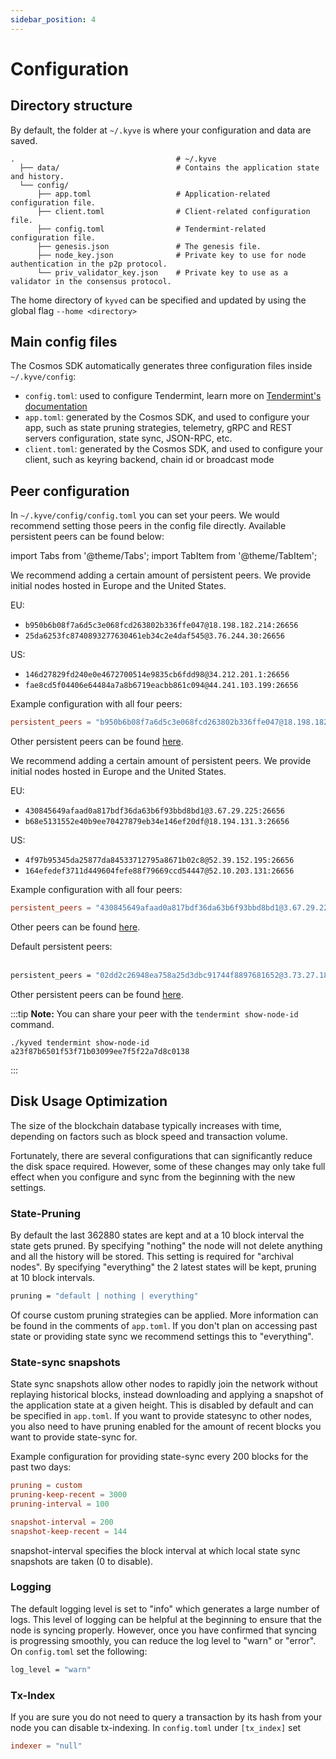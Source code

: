 ```yaml
---
sidebar_position: 4
---
```


# Configuration

## Directory structure

By default, the folder at `~/.kyve` is where your configuration and data are saved.

```
.                                    # ~/.kyve
  ├── data/                          # Contains the application state and history.
  └── config/
      ├── app.toml                   # Application-related configuration file.
      ├── client.toml                # Client-related configuration file.
      ├── config.toml                # Tendermint-related configuration file.
      ├── genesis.json               # The genesis file.
      ├── node_key.json              # Private key to use for node authentication in the p2p protocol.
      └── priv_validator_key.json    # Private key to use as a validator in the consensus protocol.
```

The home directory of `kyved` can be specified and updated by using the global flag `--home <directory>`

## Main config files

The Cosmos SDK automatically generates three configuration files inside `~/.kyve/config`:

- `config.toml`: used to configure Tendermint, learn more on [Tendermint's documentation](https://docs.tendermint.com/main/tendermint-core/configuration.html)
- `app.toml`: generated by the Cosmos SDK, and used to configure your app, such as state pruning strategies, telemetry, gRPC and REST servers configuration, state sync, JSON-RPC, etc.
- `client.toml`: generated by the Cosmos SDK, and used to configure your client, such as keyring backend, chain id or broadcast mode

## Peer configuration

In `~/.kyve/config/config.toml` you can set your peers. We would recommend setting those peers in the config file directly. Available persistent peers can be found below:

import Tabs from '@theme/Tabs';
import TabItem from '@theme/TabItem';

<Tabs groupId="network">
  <TabItem value="kyve" label="Mainnet">

We recommend adding a certain amount of persistent peers. We provide
initial nodes hosted in Europe and the United States.

EU:

- `b950b6b08f7a6d5c3e068fcd263802b336ffe047@18.198.182.214:26656`
- `25da6253fc8740893277630461eb34c2e4daf545@3.76.244.30:26656`

US:

- `146d27829fd240e0e4672700514e9835cb6fdd98@34.212.201.1:26656`
- `fae8cd5f04406e64484a7a8b6719eacbb861c094@44.241.103.199:26656`

Example configuration with all four peers:

```toml
persistent_peers = "b950b6b08f7a6d5c3e068fcd263802b336ffe047@18.198.182.214:26656,25da6253fc8740893277630461eb34c2e4daf545@3.76.244.30:26656,146d27829fd240e0e4672700514e9835cb6fdd98@34.212.201.1:26656,fae8cd5f04406e64484a7a8b6719eacbb861c094@44.241.103.199:26656"
```

Other persistent peers can be found <a href="https://rpc-eu-1.kyve.network/net_info">here</a>.
  </TabItem>
  <TabItem value="kaon" label="Kaon" default>

We recommend adding a certain amount of persistent peers. We provide
initial nodes hosted in Europe and the United States.

EU:

- `430845649afaad0a817bdf36da63b6f93bbd8bd1@3.67.29.225:26656`
- `b68e5131552e40b9ee70427879eb34e146ef20df@18.194.131.3:26656`

US:

- `4f97b95345da25877da84533712795a8671b02c8@52.39.152.195:26656`
- `164efedef3711d449604fefe88f79669ccd54447@52.10.203.131:26656`

Example configuration with all four peers:

```toml
persistent_peers = "430845649afaad0a817bdf36da63b6f93bbd8bd1@3.67.29.225:26656,b68e5131552e40b9ee70427879eb34e146ef20df@18.194.131.3:26656,4f97b95345da25877da84533712795a8671b02c8@52.39.152.195:26656,164efedef3711d449604fefe88f79669ccd54447@52.10.203.131:26656"
```

Other peers can be found <a href="https://rpc-eu-1.kaon.kyve.network/net_info">here</a>.

  </TabItem>
  <TabItem value="korellia" label="Korellia">
    Default persistent peers:
    <br/><br/>

```bash
persistent_peers = "02dd2c26948ea758a25d3dbc91744f8897681652@3.73.27.185:26656"
```

Other persistent peers can be found <a href="https://rpc-eu-1.korellia.kyve.network/net_info">here</a>.
</TabItem>
</Tabs>

:::tip
**Note:** You can share your peer with the `tendermint show-node-id` command.

```
./kyved tendermint show-node-id
a23f87b6501f53f71b03099ee7f5f22a7d8c0138
```

:::

## Disk Usage Optimization

The size of the blockchain database typically increases with time, depending on factors such as block speed and transaction volume.

Fortunately, there are several configurations that can significantly reduce the disk space required. However, some of these changes may only take full effect when you configure and sync from the beginning with the new settings.

### State-Pruning

By default the last 362880 states are kept and at a 10 block interval the state gets pruned. By specifying "nothing" the node
will not delete anything and all the history will be stored. This setting is required for "archival nodes". By specifying "everything" the 2 latest states will be kept, pruning at 10 block intervals.

```bash
pruning = "default | nothing | everything"
```

Of course custom pruning strategies can be applied. More information can be found in the comments of `app.toml`.
If you don't plan on accessing past state or providing state sync we recommend settings this to "everything".

### State-sync snapshots

State sync snapshots allow other nodes to rapidly join the network without replaying historical blocks, instead downloading and applying a snapshot of the application state at a given height. This is disabled by default and can be specified in `app.toml`.
If you want to provide statesync to other nodes, you also need to have pruning enabled for the amount of recent blocks you want to provide state-sync for.

Example configuration for providing state-sync every 200 blocks for the past two days:

```toml
pruning = custom
pruning-keep-recent = 3000
pruning-interval = 100

snapshot-interval = 200
snapshot-keep-recent = 144
```

snapshot-interval specifies the block interval at which local state sync snapshots are taken (0 to disable).

### Logging

The default logging level is set to "info" which generates a large number of logs. This level of logging can be helpful at the beginning to ensure that the node is syncing properly. However, once you have confirmed that syncing is progressing smoothly, you can reduce the log level to "warn" or "error". On `config.toml` set the following:

```bash
log_level = "warn"
```

### Tx-Index

If you are sure you do not need to query a transaction by its hash from your
node you can disable tx-indexing. In `config.toml` under `[tx_index]` set

```toml
indexer = "null"
```
